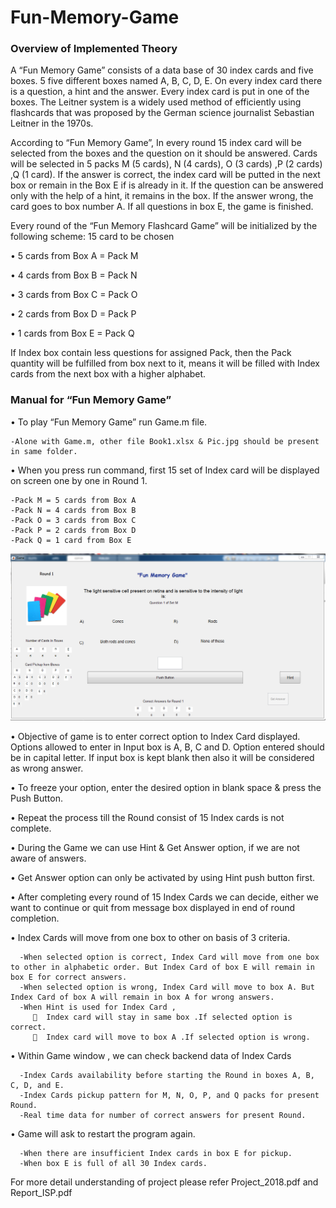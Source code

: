 # Fun-Memory-Game

### Overview of Implemented Theory


A “Fun Memory Game” consists of a data base of 30 index cards and five boxes. 5 five different boxes named A, B, C, D, E. On every index card there is a question, a hint and the answer. Every index card is put in one of the boxes.
The Leitner system is a widely used method of efficiently using flashcards that was proposed by the German science journalist Sebastian Leitner in the 1970s.

According to “Fun Memory Game”, In every round 15 index card will be selected from the boxes and the question on it should be answered. Cards will be selected in 5 packs M (5 cards),  N (4 cards), O (3 cards) ,P (2 cards) ,Q (1 card). If the answer is correct, the index card will be putted in the next box or remain in the Box E if is already in it. If the question can be answered only with the help of a hint, it remains in the box. If the answer wrong, the card goes to box number A. If all questions in box E, the game is finished.

Every round of the “Fun Memory Flashcard Game” will be initialized by the following scheme: 15 card to be chosen

•	5 cards from Box A = Pack M

•	4 cards from Box B = Pack N

•	3 cards from Box C = Pack O

•	2 cards from Box D = Pack P

•	1 cards from Box E = Pack Q

If Index box contain less questions for assigned Pack, then the Pack quantity will be fulfilled from box next to it, means it will be filled with Index cards from the next box with a higher alphabet.
 

### Manual for “Fun Memory Game”

•	To play “Fun Memory Game” run Game.m file.

    -Alone with Game.m, other file Book1.xlsx & Pic.jpg should be present in same folder.
    
•	When you press run command, first 15 set of Index card will be displayed on screen one by one in Round 1.

    -Pack M = 5 cards from Box A
    -Pack N = 4 cards from Box B
    -Pack O = 3 cards from Box C
    -Pack P = 2 cards from Box D
    -Pack Q = 1 card from Box E


![](image.png)

•	Objective of game is to enter correct option to Index Card displayed. Options allowed to enter in Input box is A, B, C and D. Option entered should be in capital letter. If input box is kept blank then also it will be considered as wrong answer.

•	To freeze your option, enter the desired option in blank space & press the Push Button.

•	Repeat the process till the Round consist of 15 Index cards is not complete.

•	During the Game we can use Hint & Get Answer option, if we are not aware of answers.

•	Get Answer option can only be activated by using Hint push button first.

•	After completing every round of 15 Index Cards we can decide, either we want to continue or quit from message box displayed in end of round completion.

•	Index Cards will move from one box to other on basis of 3 criteria.

      -When selected option is correct, Index Card will move from one box to other in alphabetic order. But Index Card of box E will remain in box E for correct answers.
      -When selected option is wrong, Index Card will move to box A. But Index Card of box A will remain in box A for wrong answers.
      -When Hint is used for Index Card ,
         	Index card will stay in same box .If selected option is correct.
         	Index card will move to box A .If selected option is wrong.
 
•	Within Game window , we can check backend data of Index Cards

      -Index Cards availability before starting the Round in boxes A, B, C, D, and E.
      -Index Cards pickup pattern for M, N, O, P, and Q packs for present Round.
      -Real time data for number of correct answers for present Round.
      
•	Game will ask to restart the program again.

      -When there are insufficient Index cards in box E for pickup.
      -When box E is full of all 30 Index cards.

For more detail understanding of project please refer Project_2018.pdf and Report_ISP.pdf
